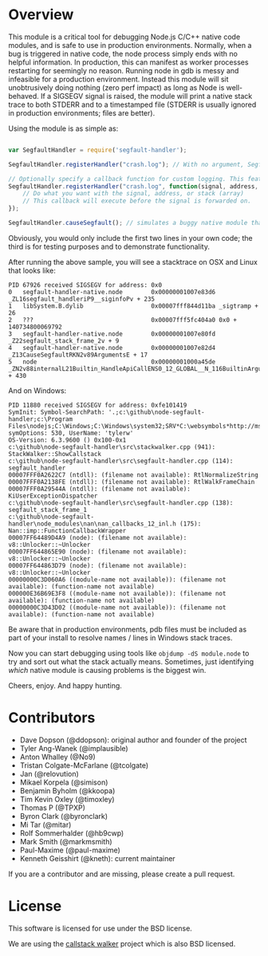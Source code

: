 # Overview

This module is a critical tool for debugging Node.js C/C++ native code modules, and is safe to use in production environments.  Normally, when a bug is triggered in native code, the node process simply ends with no helpful information.  In production, this can manifest as worker processes restarting for seemingly no reason.  Running node in gdb is messy and infeasible for a production environment.  Instead this module will sit unobtrusively doing nothing (zero perf impact) as long as Node is well-behaved.  If a SIGSEGV signal is raised, the module will print a native stack trace to both STDERR and to a timestamped file (STDERR is usually ignored in production environments; files are better).

Using the module is as simple as:

```javascript

var SegfaultHandler = require('segfault-handler');

SegfaultHandler.registerHandler("crash.log"); // With no argument, SegfaultHandler will generate a generic log file name

// Optionally specify a callback function for custom logging. This feature is currently only supported for Node.js >= v0.12 running on Linux.
SegfaultHandler.registerHandler("crash.log", function(signal, address, stack) {
	// Do what you want with the signal, address, or stack (array)
	// This callback will execute before the signal is forwarded on.
});

SegfaultHandler.causeSegfault(); // simulates a buggy native module that dereferences NULL
```

Obviously, you would only include the first two lines in your own code; the third is for testing purposes and to demonstrate functionality.

After running the above sample, you will see a stacktrace on OSX and Linux that looks like:

```
PID 67926 received SIGSEGV for address: 0x0
0   segfault-handler-native.node        0x00000001007e83d6 _ZL16segfault_handleriP9__siginfoPv + 235
1   libSystem.B.dylib                   0x00007fff844d11ba _sigtramp + 26
2   ???                                 0x00007fff5fc404a0 0x0 + 140734800069792
3   segfault-handler-native.node        0x00000001007e80fd _Z22segfault_stack_frame_2v + 9
4   segfault-handler-native.node        0x00000001007e82d4 _Z13CauseSegfaultRKN2v89ArgumentsE + 17
5   node                                0x00000001000a45de _ZN2v88internalL21Builtin_HandleApiCallENS0_12_GLOBAL__N_116BuiltinArgumentsILNS0_21BuiltinExtraArgumentsE1EEEPNS0_7IsolateE + 430
```

And on Windows:

```
PID 11880 received SIGSEGV for address: 0xfe101419
SymInit: Symbol-SearchPath: '.;c:\github\node-segfault-handler;c:\Program Files\nodejs;C:\Windows;C:\Windows\system32;SRV*C:\websymbols*http://msdl.microsoft.com/download/symbols;', symOptions: 530, UserName: 'tylerw'
OS-Version: 6.3.9600 () 0x100-0x1
c:\github\node-segfault-handler\src\stackwalker.cpp (941): StackWalker::ShowCallstack
c:\github\node-segfault-handler\src\segfault-handler.cpp (114): segfault_handler
00007FFF0A2622C7 (ntdll): (filename not available): RtlNormalizeString
00007FFF0A2138FE (ntdll): (filename not available): RtlWalkFrameChain
00007FFF0A29544A (ntdll): (filename not available): KiUserExceptionDispatcher
c:\github\node-segfault-handler\src\segfault-handler.cpp (138): segfault_stack_frame_1
c:\github\node-segfault-handler\node_modules\nan\nan_callbacks_12_inl.h (175): Nan::imp::FunctionCallbackWrapper
00007FF64489D4A9 (node): (filename not available): v8::Unlocker::~Unlocker
00007FF644865E90 (node): (filename not available): v8::Unlocker::~Unlocker
00007FF644863D79 (node): (filename not available): v8::Unlocker::~Unlocker
00000000C3D060A6 ((module-name not available)): (filename not available): (function-name not available)
000000E36B69E3F8 ((module-name not available)): (filename not available): (function-name not available)
00000000C3D43D02 ((module-name not available)): (filename not available): (function-name not available)
```

Be aware that in production environments, pdb files must be included as part of your install to resolve names / lines in Windows stack traces.

Now you can start debugging using tools like `objdump -dS module.node` to try and sort out what the stack actually means.  Sometimes, just identifying _which_ native module is causing problems is the biggest win.

Cheers, enjoy.  And happy hunting.

# Contributors

* Dave Dopson (@ddopson): original author and founder of the project
* Tyler Ang-Wanek (@implausible)
* Anton Whalley (@No9)
* Tristan Colgate-McFarlane (@tcolgate)
* Jan (@relovution)
* Mikael Korpela (@simison)
* Benjamin Byholm (@kkoopa)
* Tim Kevin Oxley (@timoxley)
* Thomas P (@TPXP)
* Byron Clark (@byronclark)
* Mi Tar (@mitar)
* Rolf Sommerhalder (@hb9cwp)
* Mark Smith (@markmsmith)
* Paul-Maxime (@paul-maxime)
* Kenneth Geisshirt (@kneth): current maintainer

If you are a contributor and are missing, please create a pull request.

# License

This software is licensed for use under the BSD license.

We are using the [callstack walker](https://github.com/JochenKalmbach/StackWalker) project which is also BSD licensed.

